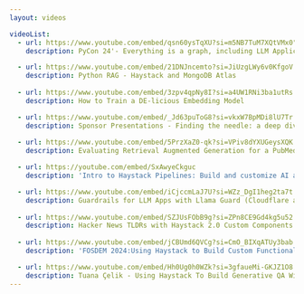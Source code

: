 ```yaml
---
layout: videos

videoList:
  - url: https://www.youtube.com/embed/qsn60ysTqXU?si=m5NB7TuM7XQtVMx0"
    description: PyCon 24'- Everything is a graph, including LLM Applications (and that’s handy)

  - url: https://www.youtube.com/embed/21DNJncemto?si=JiUzgLWy6v0KfgoV
    description: Python RAG - Haystack and MongoDB Atlas
    
  - url: https://www.youtube.com/embed/3zpv4qpNy8I?si=a4UW1RNi3ba1utRs
    description: How to Train a DE-licious Embedding Model

  - url: https://www.youtube.com/embed/_Jd63puToG8?si=vkxW7BpMDi8lU7Tr
    description: Sponsor Presentations - Finding the needle: a deep dive into the rewriting of Haystack
    
  - url: https://www.youtube.com/embed/5PrzXaZ0-qk?si=VPiv8dYXUGeysXQK
    description: Evaluating Retrieval Augmented Generation for a PubMed QA App

  - url: https://youtube.com/embed/SxAwyeCkguc
    description: 'Intro to Haystack Pipelines: Build and customize AI applications'

  - url: https://www.youtube.com/embed/iCjccmLaJ7U?si=WZz_DgI1heg2ta7t
    description: Guardrails for LLM Apps with Llama Guard (Cloudflare and Haystack)
  
  - url: https://www.youtube.com/embed/SZJUsFObB9g?si=ZPn8CE9Gd4kg5u52
    description: Hacker News TLDRs with Haystack 2.0 Custom Components
  
  - url: https://www.youtube.com/embed/jCBUmd6QVCg?si=CmO_BIXqATUy3bab
    description: 'FOSDEM 2024:Using Haystack to Build Custom Functionality for LLM Applications'

  - url: https://www.youtube.com/embed/Hh0Ug0h0WZk?si=3gfaueMi-GKJZ1O8
    description: Tuana Çelik - Using Haystack To Build Generative QA With LLMs | CODING WATERKANT
---
```

